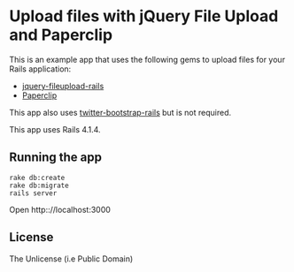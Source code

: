 # Upload files with jQuery File Upload and Paperclip

This is an example app that uses the following gems to upload files for your Rails application:

* [jquery-fileupload-rails](https://github.com/tors/jquery-fileupload-rails)
* [Paperclip](https://github.com/thoughtbot/paperclip)

This app also uses [twitter-bootstrap-rails](https://github.com/seyhunak/twitter-bootstrap-rails) but is not required.

This app uses Rails 4.1.4.

## Running the app

    rake db:create
    rake db:migrate
    rails server

Open http:://localhost:3000

## License
The Unlicense (i.e Public Domain)

